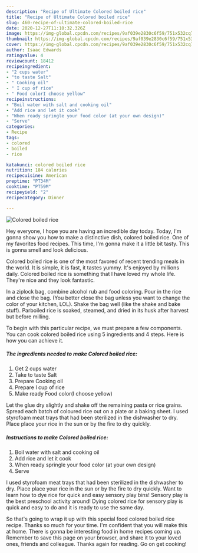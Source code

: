 ```yaml
---
description: "Recipe of Ultimate Colored boiled rice"
title: "Recipe of Ultimate Colored boiled rice"
slug: 460-recipe-of-ultimate-colored-boiled-rice
date: 2020-12-27T11:10:32.326Z
image: https://img-global.cpcdn.com/recipes/9af039e2830c6f59/751x532cq70/colored-boiled-rice-recipe-main-photo.jpg
thumbnail: https://img-global.cpcdn.com/recipes/9af039e2830c6f59/751x532cq70/colored-boiled-rice-recipe-main-photo.jpg
cover: https://img-global.cpcdn.com/recipes/9af039e2830c6f59/751x532cq70/colored-boiled-rice-recipe-main-photo.jpg
author: Isaac Edwards
ratingvalue: 4
reviewcount: 18412
recipeingredient:
- "2 cups water"
- "to taste Salt"
- " Cooking oil"
- " I cup of rice"
- " Food colorI choose yellow"
recipeinstructions:
- "Boil water with salt and cooking oil"
- "Add rice and let it cook"
- "When ready springle your food color (at your own design)"
- "Serve"
categories:
- Recipe
tags:
- colored
- boiled
- rice

katakunci: colored boiled rice 
nutrition: 184 calories
recipecuisine: American
preptime: "PT34M"
cooktime: "PT59M"
recipeyield: "2"
recipecategory: Dinner

---
```



![Colored boiled rice](https://img-global.cpcdn.com/recipes/9af039e2830c6f59/751x532cq70/colored-boiled-rice-recipe-main-photo.jpg)

Hey everyone, I hope you are having an incredible day today. Today, I'm gonna show you how to make a distinctive dish, colored boiled rice. One of my favorites food recipes. This time, I'm gonna make it a little bit tasty. This is gonna smell and look delicious.

Colored boiled rice is one of the most favored of recent trending meals in the world. It is simple, it is fast, it tastes yummy. It's enjoyed by millions daily. Colored boiled rice is something that I have loved my whole life. They're nice and they look fantastic.

In a ziplock bag, combine alcohol rub and food coloring. Pour in the rice and close the bag. (You better close the bag unless you want to change the color of your kitchen, LOL). Shake the bag well (like the shake and bake stuff). Parboiled rice is soaked, steamed, and dried in its husk after harvest but before milling.


To begin with this particular recipe, we must prepare a few components. You can cook colored boiled rice using 5 ingredients and 4 steps. Here is how you can achieve it.

<!--inarticleads1-->

##### The ingredients needed to make Colored boiled rice:

1. Get 2 cups water
1. Take to taste Salt
1. Prepare  Cooking oil
1. Prepare  I cup of rice
1. Make ready  Food color(I choose yellow)


Let the glue dry slightly and shake off the remaining pasta or rice grains. Spread each batch of coloured rice out on a plate or a baking sheet. I used styrofoam meat trays that had been sterilized in the dishwasher to dry. Place place your rice in the sun or by the fire to dry quickly. 

<!--inarticleads2-->

##### Instructions to make Colored boiled rice:

1. Boil water with salt and cooking oil
1. Add rice and let it cook
1. When ready springle your food color (at your own design)
1. Serve


I used styrofoam meat trays that had been sterilized in the dishwasher to dry. Place place your rice in the sun or by the fire to dry quickly. Want to learn how to dye rice for quick and easy sensory play bins! Sensory play is the best preschool activity around! Dying colored rice for sensory play is quick and easy to do and it is ready to use the same day. 

So that's going to wrap it up with this special food colored boiled rice recipe. Thanks so much for your time. I'm confident that you will make this at home. There is gonna be interesting food in home recipes coming up. Remember to save this page on your browser, and share it to your loved ones, friends and colleague. Thanks again for reading. Go on get cooking!
